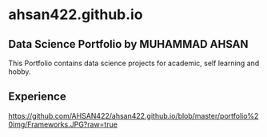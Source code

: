 # ahsan422.github.io

## Data Science Portfolio by MUHAMMAD AHSAN 

This Portfolio contains data science projects for academic, self learning and hobby.

## Experience
https://github.com/AHSAN422/ahsan422.github.io/blob/master/portfolio%20img/Frameworks.JPG?raw=true
